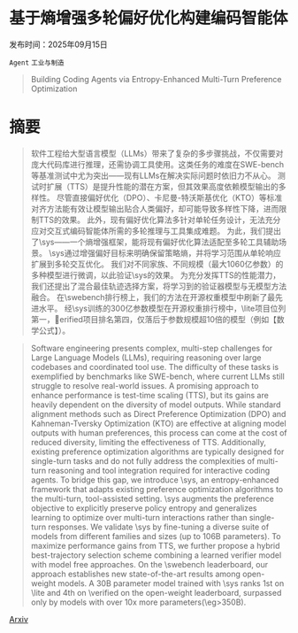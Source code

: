 # 基于熵增强多轮偏好优化构建编码智能体

发布时间：2025年09月15日

`Agent` `工业与制造`

> Building Coding Agents via Entropy-Enhanced Multi-Turn Preference Optimization

# 摘要

> 软件工程给大型语言模型（LLMs）带来了复杂的多步骤挑战，不仅需要对庞大代码库进行推理，还需协调工具使用。这类任务的难度在SWE-bench等基准测试中尤为突出——现有LLMs在解决实际问题时依旧力不从心。
  测试时扩展（TTS）是提升性能的潜在方案，但其效果高度依赖模型输出的多样性。
  尽管直接偏好优化（DPO）、卡尼曼-特沃斯基优化（KTO）等标准对齐方法能有效让模型输出贴合人类偏好，却可能导致多样性下降，进而限制TTS的效果。
  此外，现有偏好优化算法多针对单轮任务设计，无法充分应对交互式编码智能体所需的多轮推理与工具集成难题。
  为此，我们提出了\sys——一个熵增强框架，能将现有偏好优化算法适配至多轮工具辅助场景。
  \sys通过增强偏好目标来明确保留策略熵，并将学习范围从单轮响应扩展到多轮交互优化。
  我们对不同家族、不同规模（最大1060亿参数）的多种模型进行微调，以此验证\sys的效果。
  为充分发挥TTS的性能潜力，我们还提出了混合最佳轨迹选择方案，将学习到的验证器模型与无模型方法融合。
  在\swebench排行榜上，我们的方法在开源权重模型中刷新了最先进水平。
  经\sys训练的300亿参数模型在开源权重排行榜中，\lite项目位列第一，erified项目排名第四，仅落后于参数规模超10倍的模型（例如【数学公式】）。

> Software engineering presents complex, multi-step challenges for Large Language Models (LLMs), requiring reasoning over large codebases and coordinated tool use. The difficulty of these tasks is exemplified by benchmarks like SWE-bench, where current LLMs still struggle to resolve real-world issues.
  A promising approach to enhance performance is test-time scaling (TTS), but its gains are heavily dependent on the diversity of model outputs.
  While standard alignment methods such as Direct Preference Optimization (DPO) and Kahneman-Tversky Optimization (KTO) are effective at aligning model outputs with human preferences, this process can come at the cost of reduced diversity, limiting the effectiveness of TTS.
  Additionally, existing preference optimization algorithms are typically designed for single-turn tasks and do not fully address the complexities of multi-turn reasoning and tool integration required for interactive coding agents.
  To bridge this gap, we introduce \sys, an entropy-enhanced framework that adapts existing preference optimization algorithms to the multi-turn, tool-assisted setting.
  \sys augments the preference objective to explicitly preserve policy entropy and generalizes learning to optimize over multi-turn interactions rather than single-turn responses.
  We validate \sys by fine-tuning a diverse suite of models from different families and sizes (up to 106B parameters).
  To maximize performance gains from TTS, we further propose a hybrid best-trajectory selection scheme combining a learned verifier model with model free approaches.
  On the \swebench leaderboard, our approach establishes new state-of-the-art results among open-weight models. A 30B parameter model trained with \sys ranks 1st on \lite and 4th on \verified on the open-weight leaderboard, surpassed only by models with over 10x more parameters(\eg$>$350B).

[Arxiv](https://arxiv.org/abs/2509.12434)